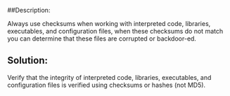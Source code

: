 ##Description:

Always use checksums when working with interpreted code, libraries, executables,
and configuration files, when these checksums do not match you can determine that
these files are corrupted or backdoor-ed.

## Solution:

Verify that the integrity of interpreted code, libraries, executables, and configuration
files is verified using checksums or hashes (not MD5).
